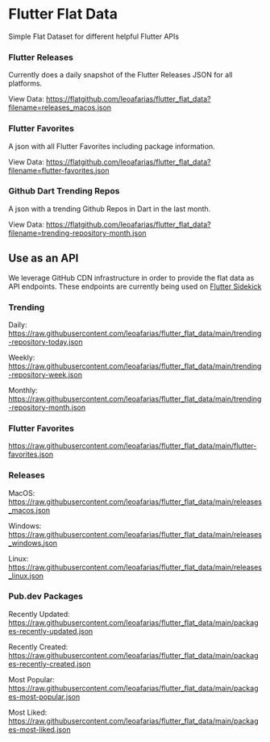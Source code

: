 # Flutter Flat Data

Simple Flat Dataset for different helpful Flutter APIs

### Flutter Releases

Currently does a daily snapshot of the Flutter Releases JSON for all platforms.

View Data: https://flatgithub.com/leoafarias/flutter_flat_data?filename=releases_macos.json

### Flutter Favorites

A json with all Flutter Favorites including package information.

View Data: https://flatgithub.com/leoafarias/flutter_flat_data?filename=flutter-favorites.json

### Github Dart Trending Repos

A json with a trending Github Repos in Dart in the last month.

View Data: https://flatgithub.com/leoafarias/flutter_flat_data?filename=trending-repository-month.json

## Use as an API

We leverage GitHub CDN infrastructure in order to provide the flat data as API endpoints. These endpoints are currently being used on [Flutter Sidekick](https://github.com/leoafarias/sidekick)

### Trending

Daily: https://raw.githubusercontent.com/leoafarias/flutter_flat_data/main/trending-repository-today.json

Weekly: https://raw.githubusercontent.com/leoafarias/flutter_flat_data/main/trending-repository-week.json

Monthly: https://raw.githubusercontent.com/leoafarias/flutter_flat_data/main/trending-repository-month.json

### Flutter Favorites

https://raw.githubusercontent.com/leoafarias/flutter_flat_data/main/flutter-favorites.json

### Releases

MacOS: https://raw.githubusercontent.com/leoafarias/flutter_flat_data/main/releases_macos.json

Windows: https://raw.githubusercontent.com/leoafarias/flutter_flat_data/main/releases_windows.json

Linux: https://raw.githubusercontent.com/leoafarias/flutter_flat_data/main/releases_linux.json

### Pub.dev Packages

Recently Updated: https://raw.githubusercontent.com/leoafarias/flutter_flat_data/main/packages-recently-updated.json

Recently Created: https://raw.githubusercontent.com/leoafarias/flutter_flat_data/main/packages-recently-created.json

Most Popular: https://raw.githubusercontent.com/leoafarias/flutter_flat_data/main/packages-most-popular.json

Most Liked: https://raw.githubusercontent.com/leoafarias/flutter_flat_data/main/packages-most-liked.json
